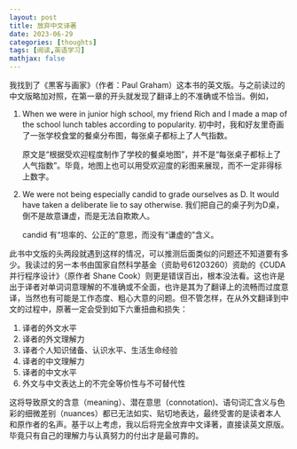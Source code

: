 ```yaml
---
layout: post
title: 放弃中文译著
date: 2023-06-29
categories: [thoughts]
tags: [阅读,英语学习]
mathjax: false
---
```


我找到了《黒客与画家》（作者：Paul Graham）这本书的英文版。与之前读过的中文版略加对照，在第一章的开头就发现了翻译上的不准确或不恰当。例如，

1.  When we were in junior high school, my friend Rich and I made a map of the school lunch tables according to popularity. 初中时，我和好友里奇画了一张学校食堂的餐桌分布图，每张桌子都标上了人气指数。
    
    原文是“根据受欢迎程度制作了学校的餐桌地图”，并不是“每张桌子都标上了人气指数”。毕竟，地图上也可以用受欢迎度的彩图来展现，而不一定非得标上数字。

2.  We were not being especially candid to grade ourselves as D. It would have taken a deliberate lie to say otherwise. 我们把自己的桌子列为D桌，倒不是故意谦虚，而是无法自欺欺人。
    
    candid 有“坦率的、公正的”意思，而没有“谦虚的”含义。

此书中文版的头两段就遇到这样的情况，可以推测后面类似的问题还不知道要有多少。我读过的另一本书由国家自然科学基金（资助号61203260）资助的《CUDA并行程序设计》（原作者 Shane Cook）则更是错误百出，根本没法看。这也许是出于译者对单词词意理解的不准确或不全面，也许是其为了翻译上的流畅而过度意译，当然也有可能是工作态度、粗心大意的问题。但不管怎样，在从外文翻译到中文的过程中，原著一定会受到如下六重扭曲和损失：

1.  译者的外文水平
2.  译者的外文理解力
3.  译者个人知识储备、认识水平、生活生命经验
4.  译者的中文理解力
5.  译者的中文水平
6.  外文与中文表达上的不完全等价性与不可替代性

这将导致原文的含意（meaning）、潜在意思（connotation)、语句词汇含义与色彩的细微差别（nuances）都已无法如实、贴切地表达，最终受害的是读者本人和原作者的名声。基于以上考虑，我以后将完全放弃中文译著，直接读英文原版。毕竟只有自己的理解力与认真努力的付出才是最可靠的。
